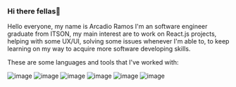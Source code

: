 ### Hi there fellas👻


Hello everyone, my name is Arcadio Ramos I'm an software engineer graduate from ITSON, my main interest are to work on React.js projects, helping with some UX/UI, solving some issues whenever I'm able to, to keep learning on my way to acquire more software developing skills.

These are some languages and tools that I've worked with:

![image](https://user-images.githubusercontent.com/43447257/146574010-74026961-aff1-4347-b528-d9e6abe0b828.png)
![image](https://user-images.githubusercontent.com/43447257/146574030-12ee0ee7-09c3-4a30-9584-a9970d81bfc9.png)
![image](https://user-images.githubusercontent.com/43447257/146574053-4f17cade-0460-46f7-9ff0-b4479bdccb75.png)
![image](https://user-images.githubusercontent.com/43447257/146574075-408b1dc0-f011-4e11-b63f-e791b4c0921e.png)
![image](https://user-images.githubusercontent.com/43447257/146574092-dad725cc-4078-4069-b22e-21657b117830.png)
![image](https://user-images.githubusercontent.com/43447257/146574114-ec506b33-a203-4b57-b630-59a7303929e4.png)

<!--
**arcadioramos/arcadioramos** is a ✨ _special_ ✨ repository because its `README.md` (this file) appears on your GitHub profile.

Here are some ideas to get you started:

- 🔭 I’m currently working on ...
- 🌱 I’m currently learning ...
- 👯 I’m looking to collaborate on ...
- 🤔 I’m looking for help with ...
- 💬 Ask me about ...
- 📫 How to reach me: ...
- 😄 Pronouns: ...
- ⚡ Fun fact: ...
-->
